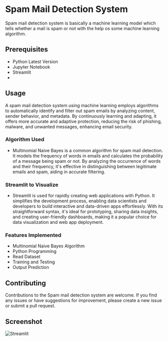 
# Spam Mail Detection System

Spam mail detection system is basically a machine learning model which tells whether a mail is spam or not with the help os some machine learning algorithm.


## Prerequisites

- Python Latest Version
- Jupyter Notebook
- Streamlit
- 
##  Usage

A spam mail detection system using machine learning employs algorithms to automatically identify and filter out spam emails by analyzing content, sender behavior, and metadata. By continuously learning and adapting, it offers more accurate and adaptive protection, reducing the risk of phishing, malware, and unwanted messages, enhancing email security.

### Algorithm Used
- Multinomial Naive Bayes is a common algorithm for spam mail detection. It models the frequency of words in emails and calculates the probability of a message being spam or not. By analyzing the occurrence of words and their frequency, it's effective in distinguishing between legitimate emails and spam, aiding in accurate filtering.

### Streamlit to Visualize
- Streamlit is used for rapidly creating web applications with Python. It simplifies the development process, enabling data scientists and developers to build interactive and data-driven apps effortlessly. With its straightforward syntax, it's ideal for prototyping, sharing data insights, and creating user-friendly dashboards, making it a popular choice for data visualization and web app deployment.

### Features Implemented
- Multinomial Naive Bayes Algorithm
- Python Programming
- Read Dataset
- Training and Testing
- Output Prediction


## Contributing

Contributions to the Spam mail detection system are welcome. If you find any issues or have suggestions for improvement, please create a new issue or submit a pull request.

## Screenshot

![Streamlit](https://github.com/Amanhussain786/Spam-Mail-Detection-System/assets/78783889/17116e52-99a6-4fa1-b90e-61949964c6ed)

